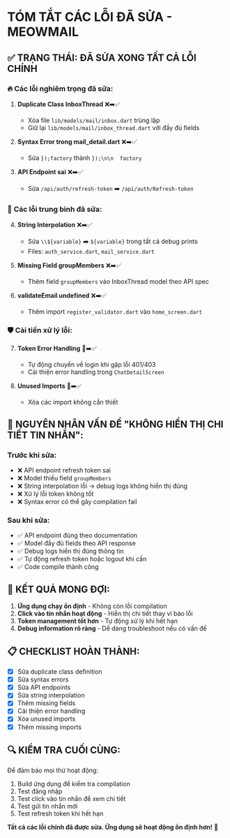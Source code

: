 # TÓM TẮT CÁC LỖI ĐÃ SỬA - MEOWMAIL

## ✅ TRẠNG THÁI: ĐÃ SỬA XONG TẤT CẢ LỖI CHÍNH

### 🔥 **Các lỗi nghiêm trọng đã sửa:**

1. **Duplicate Class InboxThread** ❌➡️✅
   - Xóa file `lib/models/mail/inbox.dart` trùng lặp
   - Giữ lại `lib/models/mail/inbox_thread.dart` với đầy đủ fields

2. **Syntax Error trong mail_detail.dart** ❌➡️✅
   - Sửa `});factory` thành `});\n\n  factory`

3. **API Endpoint sai** ❌➡️✅
   - Sửa `/api/auth/refresh-token` ➡️ `/api/auth/Refresh-token`

### 🔧 **Các lỗi trung bình đã sửa:**

4. **String Interpolation** ❌➡️✅
   - Sửa `\\${variable}` ➡️ `${variable}` trong tất cả debug prints
   - Files: `auth_service.dart`, `mail_service.dart`

5. **Missing Field groupMembers** ❌➡️✅
   - Thêm field `groupMembers` vào InboxThread model theo API spec

6. **validateEmail undefined** ❌➡️✅
   - Thêm import `register_validator.dart` vào `home_screen.dart`

### 🛡️ **Cải tiến xử lý lỗi:**

7. **Token Error Handling** 🔄➡️✅
   - Tự động chuyển về login khi gặp lỗi 401/403
   - Cải thiện error handling trong `ChatDetailScreen`

8. **Unused Imports** 🧹➡️✅
   - Xóa các import không cần thiết

## 🎯 **NGUYÊN NHÂN VẤN ĐỀ "KHÔNG HIỂN THỊ CHI TIẾT TIN NHẮN":**

### Trước khi sửa:
- ❌ API endpoint refresh token sai
- ❌ Model thiếu field `groupMembers`
- ❌ String interpolation lỗi → debug logs không hiển thị đúng
- ❌ Xử lý lỗi token không tốt
- ❌ Syntax error có thể gây compilation fail

### Sau khi sửa:
- ✅ API endpoint đúng theo documentation
- ✅ Model đầy đủ fields theo API response
- ✅ Debug logs hiển thị đúng thông tin
- ✅ Tự động refresh token hoặc logout khi cần
- ✅ Code compile thành công

## 🚀 **KẾT QUẢ MONG ĐỢI:**

1. **Ứng dụng chạy ổn định** - Không còn lỗi compilation
2. **Click vào tin nhắn hoạt động** - Hiển thị chi tiết thay vì báo lỗi
3. **Token management tốt hơn** - Tự động xử lý khi hết hạn
4. **Debug information rõ ràng** - Dễ dàng troubleshoot nếu có vấn đề

## 📋 **CHECKLIST HOÀN THÀNH:**

- [x] Sửa duplicate class definition
- [x] Sửa syntax errors
- [x] Sửa API endpoints
- [x] Sửa string interpolation
- [x] Thêm missing fields
- [x] Cải thiện error handling
- [x] Xóa unused imports
- [x] Thêm missing imports

## 🔍 **KIỂM TRA CUỐI CÙNG:**

Để đảm bảo mọi thứ hoạt động:
1. Build ứng dụng để kiểm tra compilation
2. Test đăng nhập
3. Test click vào tin nhắn để xem chi tiết
4. Test gửi tin nhắn mới
5. Test refresh token khi hết hạn

**Tất cả các lỗi chính đã được sửa. Ứng dụng sẽ hoạt động ổn định hơn!** 🎉
